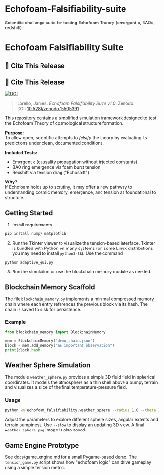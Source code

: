 # Echofoam-Falsifiability-suite
Scientific challenge suite for testing Echofoam Theory (emergent c, BAOs, redshift)
# Echofoam Falsifiability Suite
## 🔗 Cite This Release

## 📌 Cite This Release

[![DOI](https://zenodo.org/badge/961712182.svg)](https://doi.org/10.5281/zenodo.15505391)

> Lorello, James. *Echofoam Falsifiability Suite v1.0*. Zenodo.  
DOI: [10.5281/zenodo.15505391](https://doi.org/10.5281/zenodo.15505391)

This repository contains a simplified simulation framework designed to test the Echofoam Theory of cosmological structure formation.

**Purpose:**  
To allow open, scientific attempts to *falsify* the theory by evaluating its predictions under clean, documented conditions.

**Included Tests:**
- Emergent `c` (causality propagation without injected constants)
- BAO ring emergence via foam burst tension
- Redshift via tension drag ("Echoshift")

**Why?**  
If Echofoam holds up to scrutiny, it may offer a new pathway to understanding cosmic memory, emergence, and tension as foundational to structure.

## Getting Started

1. Install requirements
```bash
pip install numpy matplotlib
```

2. Run the Tkinter viewer to visualize the tension-based interface. Tkinter is bundled with Python on many systems (on some Linux distributions you may need to install `python3-tk`). Use the command:
```bash
python adaptive_gui.py
```

3. Run the simulation or use the blockchain memory module as needed.

## Blockchain Memory Scaffold

The file `blockchain_memory.py` implements a minimal compressed memory chain where each entry references the previous block via its hash. The chain is saved to disk for persistence.

### Example
```python
from blockchain_memory import BlockchainMemory

mem = BlockchainMemory("demo_chain.json")
block = mem.add_memory("an important observation")
print(block.hash)
```

## Weather Sphere Simulation
The module `weather_sphere.py` provides a simple 3D fluid field in spherical coordinates. It models the atmosphere as a thin shell above a bumpy terrain and visualizes a slice of the final temperature-pressure field.

### Usage
```bash
python -m echofoam_falsifiability.weather_sphere --radius 1.0 --theta 1.57 --phi 6.28 --bump 0.05 --steps 200 --show
```
Adjust the parameters to explore different sphere sizes, angular extents and terrain bumpiness.
Use `--show` to display an updating 3D view. A final `weather_sphere.png` image is also saved.

## Game Engine Prototype
See [docs/game_engine.md](docs/game_engine.md) for a small Pygame-based demo. The `tension_game.py` script shows how "echofoam logic" can drive gameplay using a simple tension metric.
